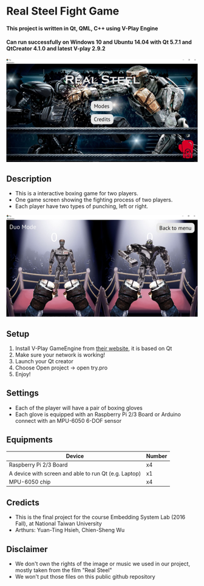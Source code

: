 # Real Steel Fight Game
#### This project is written in Qt, QML, C++ using V-Play Engine
#### Can run successfully on Windows 10 and Ubuntu 14.04 with Qt 5.7.1 and QtCreator 4.1.0 and latest V-play 2.9.2


![Image of Homepage](https://github.com/YuanTingHsieh/ESL/blob/master/demos/homepage.JPG)

## Description
 - This is a interactive boxing game for two players.
 - One game screen showing the fighting process of two players.
 - Each player have two types of punching, left or right.
 
 ![Image of gamepage](https://github.com/YuanTingHsieh/ESL/blob/master/demos/game.JPG)

## Setup
 1. Install V-Play GameEngine from [their website](https://v-play.net/), it is based on Qt
 2. Make sure your network is working!
 3. Launch your Qt creator
 4. Choose Open project -> open try.pro
 5. Enjoy!

## Settings
 - Each of the player will have a pair of boxing gloves
 - Each glove is equipped with an Raspberry Pi 2/3 Board or Arduino connect with an MPU-6050 6-DOF sensor

## Equipments
| Device | Number |
| ------ | ------ |
| Raspberry Pi 2/3 Board   | x4 |
| A device with screen and able to run Qt (e.g. Laptop) | x1 |
| MPU-6050 chip    | x4 |

## Credicts
 - This is the final project for the course Embedding System Lab (2016 Fall), at National Taiwan University
 - Arthurs: Yuan-Ting Hsieh, Chien-Sheng Wu

## Disclaimer
 - We don't own the rights of the image or music we used in our project, mostly taken from the film "Real Steel"
 - We won't put those files on this public github repository 
